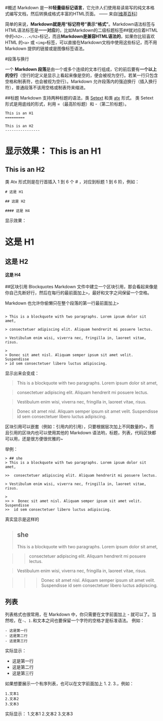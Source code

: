 #概述
Markdown 是一种**轻量级标记语言**，它允许人们使用易读易写的纯文本格式编写文档，然后转换成格式丰富的HTML页面。 —— 来自[[维基百科](https://zh.wikipedia.org/wiki/Markdown)]

简单的来说，**Markdown就是用“标记符号”表示“格式”**。Markdown语法标签与HTML语法标签是**一一对应**的，比如Markdown的二级标题标签##就对应着HTML中的`<h2>...</h2>`标记，而且**Markdown是兼容HTML语法的**，如果你比较喜欢 HTML 的`<a>` 或 `<img>`标签，可以直接在Markdown文档中使用这些标记，而不用 Markdown 提供的链接或是图像标签语法。

#段落与换行

一个 **Markdown 段落**是由一个或多个连续的文本行组成，它的前后要有**一个以上的空行**（空行的定义是显示上看起来像是空的，便会被视为空行。若某一行只包含空格和制表符，也会被视为空行）。Markdown 允许段落内的强迫换行（插入换行符），普通段落不该用空格或制表符来缩进。

##标题
Markdown 支持两种标题的语法，类 [Setext](http://docutils.sourceforge.net/mirror/setext.html) 和类 [atx](http://www.aaronsw.com/2002/atx/) 形式。
类 Setext 形式是用底线的形式，利用 =（最高阶标题）和 -（第二阶标题）。
```
This is an H1
=========
         
This is an H2
----------------
```

显示效果：
This is an H1
=========
         
This is an H2
----------------
  

类 Atx 形式则是在行首插入 1 到 6 个 # ，对应到标题 1 到 6 阶，例如：

```
# 这是 H1  

## 这是 H2  

#### 这是 H4

```

显示效果：
# 这是 H1  

## 这是 H2  

#### 这是 H4

  
##区块引用 Blockquotes
Markdown 文件中建立一个区块引用，那会看起来像是你自己先断好行，然后在每行的最前面加上`>`，最好和文字之间保留一个空格。

Markdown 也允许你偷懒只在整个段落的第一行最前面加上`>`
```

> This is a blockquote with two paragraphs. Lorem ipsum dolor sit amet,  

> consectetuer adipiscing elit. Aliquam hendrerit mi posuere lectus.  

> Vestibulum enim wisi, viverra nec, fringilla in, laoreet vitae, risus.  

> 
> Donec sit amet nisl. Aliquam semper ipsum sit amet velit. Suspendisse
> id sem consectetuer libero luctus adipiscing.

```
显示出来会变成：
> This is a blockquote with two paragraphs. Lorem ipsum dolor sit amet,  

> consectetuer adipiscing elit. Aliquam hendrerit mi posuere lectus.  

> Vestibulum enim wisi, viverra nec, fringilla in, laoreet vitae, risus.  

> 
> Donec sit amet nisl. Aliquam semper ipsum sit amet velit. Suspendisse
> id sem consectetuer libero luctus adipiscing.

区块引用可以嵌套（例如：引用内的引用），只要根据层次加上不同数量的`>`，而且引用的区块内也可以使用其他的 Markdown 语法哟，标题，列表，代码区快都可以用，还是很方便很优雅的~

举例：
```
> ## she
> This is a blockquote with two paragraphs. Lorem ipsum dolor sit amet,  

>>  consectetuer adipiscing elit. Aliquam hendrerit mi posuere lectus.  

> Vestibulum enim wisi, viverra nec, fringilla in, laoreet vitae, risus.  

> 
>> >  Donec sit amet nisl. Aliquam semper ipsum sit amet velit. Suspendisse
>>  id sem consectetuer libero luctus adipiscing.
```

真实显示是这样的
> ## she
> This is a blockquote with two paragraphs. Lorem ipsum dolor sit amet,  

>>  consectetuer adipiscing elit. Aliquam hendrerit mi posuere lectus.  

> Vestibulum enim wisi, viverra nec, fringilla in, laoreet vitae, risus.  

> 
>> >  Donec sit amet nisl. Aliquam semper ipsum sit amet velit. Suspendisse
>>  id sem consectetuer libero luctus adipiscing.

## 列表

列表格式也很常用，在 Markdown 中，你只需要在文字前面加上 - 就可以了。当然啦，在`-`、`1.`和文本之间也要保留一个字符的空格才是标准语法。
例如：

```
- 这是第一行 
- 这是第二行
- 这是第三行 
```
实际显示：
- 这是第一行 
- 这是第二行
- 这是第三行 

如果想要展示一个有序列表，也可以在文字前面加上 1. 2. 3.，例如：
``` 
1.文本1
2.文本2 
3.文本3
``` 
实际显示：
1.文本1
2.文本2 
3.文本3
